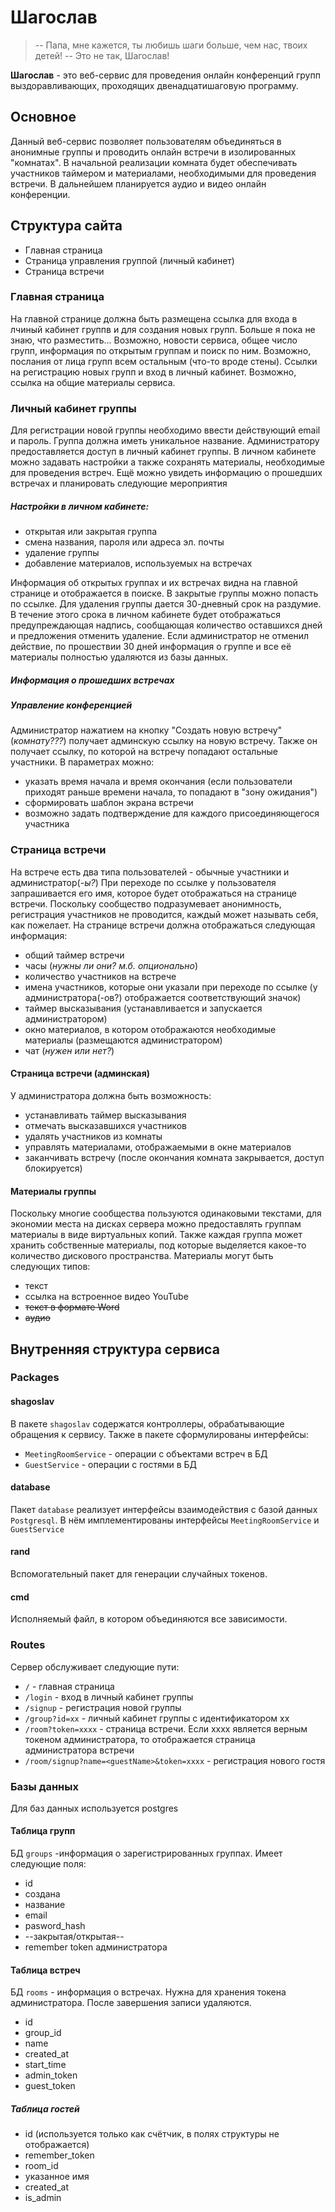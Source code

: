 # Шагослав

> -- Папа, мне кажется, ты любишь шаги больше, чем нас, твоих детей!
> -- Это не так, Шагослав!

__Шагослав__ - это веб-сервис для проведения онлайн конференций групп выздоравливающих, проходящих двенадцатишаговую программу.

## Основное
Данный веб-сервис позволяет пользователям объединяться в анонимные группы и проводить онлайн встречи в изолированных "комнатах". В начальной реализации комната будет обеспечивать участников таймером и материалами, необходимыми для проведения встречи. В дальнейшем планируется аудио и видео онлайн конференции.

## Структура сайта
- Главная страница
- Страница управления группой (личный кабинет)
- Страница встречи

### Главная страница
На главной странице должна быть размещена ссылка для входа в лчиный кабинет группв и для создания новых групп. Больше я пока не знаю, что разместить... Возможно, новости сервиса, общее число групп, информация по открытым группам и поиск по ним. Возможно, послания от лица групп всем остальным (что-то вроде стены). Ссылки на регистрацию новых групп и вход в личный кабинет. Возможно, ссылка на общие материалы сервиса.

### Личный кабинет группы
Для регистрации новой группы необходимо ввести действующий email и пароль. Группа должна иметь уникальное название. Администратору предоставляется доступ в личный кабинет группы.
В личном кабинете можно задавать настройки а также сохранять материалы, необходимые для проведения встреч. Ещё можно увидеть информацию о прошедших встречах и планировать следующие мероприятия
##### Настройки в личном кабинете:
- открытая или закрытая группа
- смена названия, пароля или адреса эл. почты
- удаление группы
- добавление материалов, используемых на встречах

Информация об открытых группах и их встречах видна на главной странице и отображается в поиске. В закрытые группы можно попасть по ссылке.
Для удаления группы дается 30-дневный срок на раздумие. В течение этого срока в личном кабинете будет отображаться предупреждающая надпись, сообщающая количество оставшихся дней и предложения отменить удаление. Если администратор не отменил действие, по прошествии 30 дней информация о группе и все её материалы полностью удаляются из базы данных.
##### Информация о прошедших встречах
##### Управление конференцией
Администратор нажатием на кнопку "Создать новую встречу" (_комнату???_) получает админскую ссылку на новую встречу. Также он получает ссылку, по которой на встречу попадают остальные участники. В параметрах можно:
- указать время начала и время окончания (если пользователи приходят раньше времени начала, то попадают в "зону ожидания")
- сформировать шаблон экрана встречи
- возможно задать подтверждение для каждого присоединяющегося участника

### Страница встречи
На встрече есть два типа пользователей - обычные участники и администратор(_-ы?_)
При переходе по ссылке у пользователя запрашивается его имя, которое будет отображаться на странице встречи. Поскольку сообщество подразумевает анонимность, регистрация участников не проводится, каждый может называть себя, как пожелает.
На странице встречи должна отображаться следующая информация:
- общий таймер встречи
- часы (_нужны ли они? м.б. опционально_)
- количество участников на встрече
- имена участников, которые они указали при переходе по ссылке (у администратора(-ов?) отображается соответствующий значок)
- таймер высказывания (устанавливается и запускается администратором)
- окно материалов, в котором отображаются необходимые материалы (размещаются администратором)
- чат (_нужен или нет?_)

#### Страница встречи (админская)
У администратора должна быть возможность:
- устанавливать таймер высказывания
- отмечать высказавшихся участников
- удалять участников из комнаты
- управлять материалами, отображаемыми в окне материалов
- заканчивать встречу (после окончания комната закрывается, доступ блокируется)

#### Материалы группы
Поскольку многие сообщества пользуются одинаковыми текстами, для экономии места на дисках сервера можно предоставлять группам материалы в виде виртуальных копий. Также каждая группа может хранить собственные материалы, под которые выделяется какое-то количество дискового пространства. Материалы могут быть следующих типов:
- текст
- ссылка на встроенное видео YouTube
- ~~текст в формате Word~~
- ~~аудио~~



## Внутренняя структура сервиса

### Packages
#### shagoslav
В пакете `shagoslav` содержатся контроллеры, обрабатывающие обращения к сервису. Также в пакете сформулированы интерфейсы:
- `MeetingRoomService` - операции с объектами встреч в БД
- `GuestService` - операции с гостями в БД

#### database
Пакет `database` реализует интерфейсы взаимодействия с базой данных `Postgresql`. В нём имплементированы интерфейсы `MeetingRoomService` и `GuestService`

#### rand
Вспомогательный пакет для генерации случайных токенов.

#### cmd
Исполняемый файл, в котором объединяются все зависимости.

### Routes
Сервер обслуживает следующие пути:
- `/` - главная страница
- `/login` - вход в личный кабинет группы
- `/signup` - регистрация новой группы
- `/group?id=xx` - личный кабинет группы с идентификатором xx
- `/room?token=xxxx` - страница встречи. Если xxxx является верным токеном администратора, то отображается страница администратора встречи
- `/room/signup?name=<guestName>&token=xxxx` - регистрация нового гостя

### Базы данных

Для баз данных используется postgres

#### Таблица групп
БД `groups` -информация о зарегистрированных группах. Имеет следующие поля:
- id
- создана
- название
- email
- pasword_hash
- --закрытая/открытая--
- remember token администратора

#### Таблица встреч
БД `rooms` - информация о встречах. Нужна для хранения токена администратора. После завершения записи удаляются.
- id
- group_id
- name
- created_at
- start_time
- admin_token
- guest_token

##### Таблица гостей
- id (используется только как счётчик, в полях структуры не отображается)
- remember_token
- room_id
- указанное имя
- created_at
- is_admin
